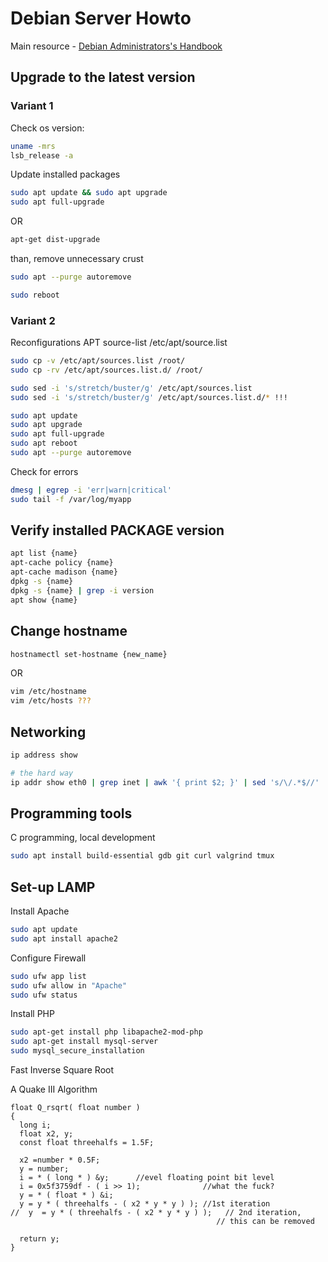 # Debian Server Howto

Main resource -  [Debian Administrators's Handbook](https://debian-handbook.info/browse/stable/)

## Upgrade to the latest version


### Variant 1
Check os version: 
```bash
uname -mrs
lsb_release -a

```
Update installed packages
```bash
sudo apt update && sudo apt upgrade
sudo apt full-upgrade
```
OR 
```bash
apt-get dist-upgrade
```
than, remove unnecessary crust 
```bash
sudo apt --purge autoremove
```
```bash
sudo reboot
```
### Variant 2
Reconfigurations APT source-list /etc/apt/source.list
```bash
sudo cp -v /etc/apt/sources.list /root/
sudo cp -rv /etc/apt/sources.list.d/ /root/

sudo sed -i 's/stretch/buster/g' /etc/apt/sources.list
sudo sed -i 's/stretch/buster/g' /etc/apt/sources.list.d/* !!!

sudo apt update
sudo apt upgrade
sudo apt full-upgrade
sudo apt reboot
sudo apt --purge autoremove
```
Check for errors

```bash
dmesg | egrep -i 'err|warn|critical'
sudo tail -f /var/log/myapp
```

## Verify installed PACKAGE version
```bash
apt list {name}
apt-cache policy {name}
apt-cache madison {name}
dpkg -s {name}
dpkg -s {name} | grep -i version
apt show {name}
```

## Change hostname
```bash
hostnamectl set-hostname {new_name}
```
OR
```bash
vim /etc/hostname
vim /etc/hosts ???
```
## Networking
```bash
ip address show

# the hard way
ip addr show eth0 | grep inet | awk '{ print $2; }' | sed 's/\/.*$//'
```

## Programming tools 
C programming, local development
```bash
sudo apt install build-essential gdb git curl valgrind tmux
```
## Set-up LAMP

Install Apache
```bash
sudo apt update
sudo apt install apache2
```
Configure Firewall
```bash
sudo ufw app list
sudo ufw allow in "Apache"
sudo ufw status
```

Install PHP
```bash
sudo apt-get install php libapache2-mod-php 
sudo apt-get install mysql-server
sudo mysql_secure_installation
```

Fast Inverse Square Root

A Quake III Algorithm
```
float Q_rsqrt( float number )
{
  long i;
  float x2, y;
  const float threehalfs = 1.5F;
  
  x2 =number * 0.5F;
  y = number;
  i = * ( long * ) &y;      //evel floating point bit level
  i = 0x5f3759df - ( i >> 1);              //what the fuck?
  y = * ( float * ) &i;
  y = y * ( threehalfs - ( x2 * y * y ) ); //1st iteration
//  y  = y * ( threehalfs - ( x2 * y * y ) );   // 2nd iteration,
                                              // this can be removed

  return y;
}
```
